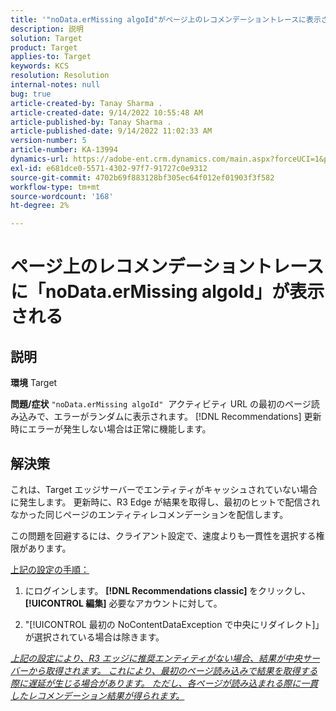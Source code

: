 ```yaml
---
title: '"noData.erMissing algoId"がページ上のレコメンデーショントレースに表示されます'
description: 説明
solution: Target
product: Target
applies-to: Target
keywords: KCS
resolution: Resolution
internal-notes: null
bug: true
article-created-by: Tanay Sharma .
article-created-date: 9/14/2022 10:55:48 AM
article-published-by: Tanay Sharma .
article-published-date: 9/14/2022 11:02:33 AM
version-number: 5
article-number: KA-13994
dynamics-url: https://adobe-ent.crm.dynamics.com/main.aspx?forceUCI=1&pagetype=entityrecord&etn=knowledgearticle&id=e3d763c7-1b34-ed11-9db1-002248086735
exl-id: e681dce0-5571-4302-97f7-91727c0e9312
source-git-commit: 4702b69f883128bf305ec64f012ef01903f3f582
workflow-type: tm+mt
source-wordcount: '168'
ht-degree: 2%

---
```


# ページ上のレコメンデーショントレースに「noData.erMissing algoId」が表示される

## 説明

<b>環境</b>
Target


<b>問題/症状</b>
`"noData.erMissing algoId"`  アクティビティ URL の最初のページ読み込みで、エラーがランダムに表示されます。 [!DNL Recommendations] 更新時にエラーが発生しない場合は正常に機能します。


## 解決策


これは、Target エッジサーバーでエンティティがキャッシュされていない場合に発生します。 更新時に、R3 Edge が結果を取得し、最初のヒットで配信されなかった同じページのエンティティレコメンデーションを配信します。

この問題を回避するには、クライアント設定で、速度よりも一貫性を選択する権限があります。



<u>上記の設定の手順：</u>

1. にログインします。 <b>[!DNL Recommendations classic] </b>をクリックし、 <b>[!UICONTROL 編集]</b> 必要なアカウントに対して。

2. &quot;[!UICONTROL 最初の NoContentDataException で中央にリダイレクト]」が選択されている場合は除きます。

*<u>上記の設定により、R3 エッジに推奨エンティティがない場合、結果が中央サーバーから取得されます。 これにより、最初のページ読み込みで結果を取得する際に遅延が生じる場合があります。 ただし、各ページが読み込まれる際に一貫したレコメンデーション結果が得られます。</u>*
